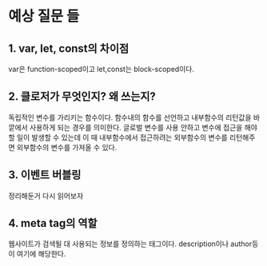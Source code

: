 # 예상 질문 들

## 1. var, let, const의 차이점

var은 function-scoped이고 let,const는 block-scoped이다.

## 2. 클로저가 무엇인지? 왜 쓰는지?

독립적인 변수를 가리키는 함수이다. 함수내의 함수를 선언하고 내부함수의 리턴값을 바깥에서 사용하게 되는 경우를 의미한다. 글로벌 변수를 사용 안하고 변수에 접근을 해야할 일이 발생할 수 있는데 이 때 내부함수에서 접근하려는 외부함수의 변수를 리턴해주면 외부함수의 변수를 가져올 수 있다.

## 3. 이벤트 버블링

정리해둔거 다시 읽어보자

## 4. meta tag의 역할

웹사이트가 검색될 대 사용되는 정보를 정의하는 태그이다. description이나 author등이 여기에 해당한다.

